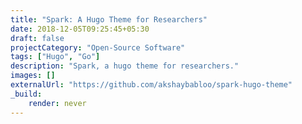 ```yaml
---
title: "Spark: A Hugo Theme for Researchers"
date: 2018-12-05T09:25:45+05:30
draft: false
projectCategory: "Open-Source Software"
tags: ["Hugo", "Go"]
description: "Spark, a hugo theme for researchers."
images: []
externalUrl: "https://github.com/akshaybabloo/spark-hugo-theme"
_build:
    render: never
---
```

